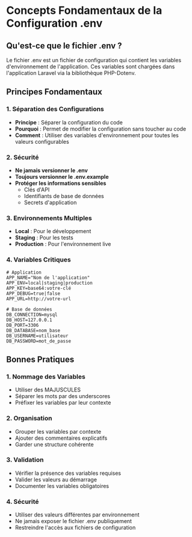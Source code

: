 # Concepts Fondamentaux de la Configuration .env

## Qu'est-ce que le fichier .env ?
Le fichier .env est un fichier de configuration qui contient les variables d'environnement de l'application. Ces variables sont chargées dans l'application Laravel via la bibliothèque PHP-Dotenv.

## Principes Fondamentaux

### 1. Séparation des Configurations
- **Principe** : Séparer la configuration du code
- **Pourquoi** : Permet de modifier la configuration sans toucher au code
- **Comment** : Utiliser des variables d'environnement pour toutes les valeurs configurables

### 2. Sécurité
- **Ne jamais versionner le .env**
- **Toujours versionner le .env.example**
- **Protéger les informations sensibles**
  - Clés d'API
  - Identifiants de base de données
  - Secrets d'application

### 3. Environnements Multiples
- **Local** : Pour le développement
- **Staging** : Pour les tests
- **Production** : Pour l'environnement live

### 4. Variables Critiques
```env
# Application
APP_NAME="Nom de l'application"
APP_ENV=local|staging|production
APP_KEY=base64:votre-clé
APP_DEBUG=true|false
APP_URL=http://votre-url

# Base de données
DB_CONNECTION=mysql
DB_HOST=127.0.0.1
DB_PORT=3306
DB_DATABASE=nom_base
DB_USERNAME=utilisateur
DB_PASSWORD=mot_de_passe
```

## Bonnes Pratiques

### 1. Nommage des Variables
- Utiliser des MAJUSCULES
- Séparer les mots par des underscores
- Préfixer les variables par leur contexte

### 2. Organisation
- Grouper les variables par contexte
- Ajouter des commentaires explicatifs
- Garder une structure cohérente

### 3. Validation
- Vérifier la présence des variables requises
- Valider les valeurs au démarrage
- Documenter les variables obligatoires

### 4. Sécurité
- Utiliser des valeurs différentes par environnement
- Ne jamais exposer le fichier .env publiquement
- Restreindre l'accès aux fichiers de configuration
